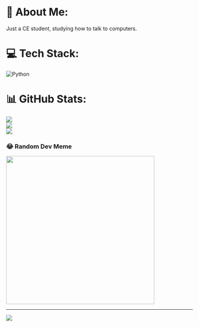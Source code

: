 # 💫 About Me:
Just a CE student, studying how to talk to computers.


# 💻 Tech Stack:
![Python](https://img.shields.io/badge/python-3670A0?style=for-the-badge&logo=python&logoColor=ffdd54)
# 📊 GitHub Stats:
![](https://github-readme-stats.vercel.app/api?username=pxzya&theme=dark&hide_border=false&include_all_commits=false&count_private=false)<br/>
![](https://github-readme-streak-stats.herokuapp.com/?user=pxzya&theme=dark&hide_border=false)<br/>
![](https://github-readme-stats.vercel.app/api/top-langs/?username=pxzya&theme=dark&hide_border=false&include_all_commits=false&count_private=false&layout=compact)

### 😂 Random Dev Meme
<img src='https://randommeme-five.vercel.app/' style="height: 400px;"/>

---
[![](https://visitcount.itsvg.in/api?id=pxzya&icon=0&color=0)](https://visitcount.itsvg.in)

<!-- Proudly created with GPRM ( https://gprm.itsvg.in ) -->
